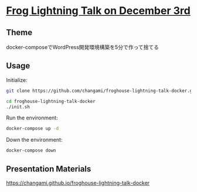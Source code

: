 <a href='https://www.facebook.com/events/586666778124781/' target='_blank'>Frog Lightning Talk on December 3rd</a>
===

Theme
---
docker-composeでWordPress開発環境構築を5分で作って捨てる

Usage
---
Initialize:
```sh
git clone https://github.com/changami/froghouse-lightning-talk-docker.git

cd froghouse-lightning-talk-docker
./init.sh
```

Run the environment:
```sh
docker-compose up -d
```

Down the environment:
```sh
docker-compose down
```

Presentation Materials
---
<a href='https://changami.github.io/froghouse-lightning-talk-docker' target='_blank'>https://changami.github.io/froghouse-lightning-talk-docker</a>
